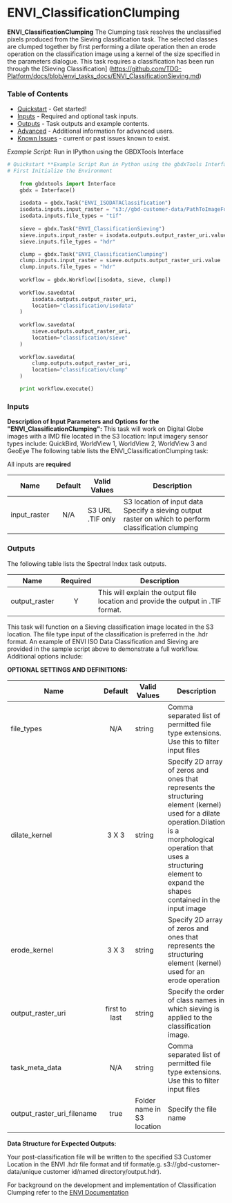 # ENVI_ClassificationClumping

**ENVI_ClassificationClumping** The Clumping task resolves the unclassified pixels produced from the Sieving classification task.  The selected classes are clumped together by first performing a dilate operation then an erode operation on the classification image using a kernel of the size specified in the parameters dialogue.  This task requires a classification has been run through the [Sieving Classification] (https://github.com/TDG-Platform/docs/blob/envi_tasks_docs/ENVI_ClassificationSieving.md)

### Table of Contents
 * [Quickstart](#quickstart) - Get started!
 * [Inputs](#inputs) - Required and optional task inputs.
 * [Outputs](#outputs) - Task outputs and example contents.
 * [Advanced](#advanced) - Additional information for advanced users.
 * [Known Issues](#known-issues) - current or past issues known to exist.

*Example Script:* Run in IPython using the GBDXTools Interface

```python
# Quickstart **Example Script Run in Python using the gbdxTools InterfaceExample producing a single band vegetation mask from a tif file.
# First Initialize the Environment 
   
	from gbdxtools import Interface
    gbdx = Interface()
	
    isodata = gbdx.Task("ENVI_ISODATAClassification")
    isodata.inputs.input_raster = "s3://gbd-customer-data/PathToImageFolder"
	isodata.inputs.file_types = "tif"
	
    sieve = gbdx.Task("ENVI_ClassificationSieving")
    sieve.inputs.input_raster = isodata.outputs.output_raster_uri.value
    sieve.inputs.file_types = "hdr"

    clump = gbdx.Task("ENVI_ClassificationClumping")
    clump.inputs.input_raster = sieve.outputs.output_raster_uri.value
    clump.inputs.file_types = "hdr"
	
    workflow = gbdx.Workflow([isodata, sieve, clump])
	
    workflow.savedata(
        isodata.outputs.output_raster_uri,
        location="classification/isodata"
    )
	
    workflow.savedata(
        sieve.outputs.output_raster_uri,
        location="classification/sieve"
    )
	
    workflow.savedata(
        clump.outputs.output_raster_uri,
        location="classification/clump"
    )

    print workflow.execute()
```	

### Inputs	

**Description of Input Parameters and Options for the "ENVI_ClassificationClumping":**
This task will work on Digital Globe images with a IMD file located in the S3 location: 
Input imagery sensor types include: QuickBird, WorldView 1, WorldView 2, WorldView 3 and GeoEye
The following table lists the ENVI_ClassificationClumping task:

All inputs are **required**

Name                     |       Default         |        Valid Values             |   Description
-------------------------|:---------------------:|---------------------------------|-----------------
input_raster             |          N/A          | S3 URL   .TIF only              | S3 location of input data Specify a sieving output raster on which to perform classification clumping

### Outputs

The following table lists the Spectral Index task outputs.

Name            | Required |   Description
----------------|:--------:|-----------------
output_raster   |     Y    | This will explain the output file location and provide the output in .TIF format.


This task will function on a Sieving classification image located in the S3 location.  The file type input of the classification is preferred in the .hdr format.  An example of ENVI ISO Data Classification and Sieving are provided in the sample script above to demonstrate a full workflow. Additional options include:


**OPTIONAL SETTINGS AND DEFINITIONS:**

Name                       |       Default         |        Valid Values             |   Description
---------------------------|:---------------------:|---------------------------------|-----------------
file_types                 |          N/A          | string                          | Comma separated list of permitted file type extensions. Use this to filter input files
dilate_kernel              |         3 X 3         | string                          | Specify 2D array of zeros and ones that represents the structuring element (kernel) used for a dilate operation.Dilation is a morphological operation that uses a structuring element to expand the shapes contained in the input image
erode_kernel               |         3 X 3         | string                          | Specify 2D array of zeros and ones that represents the structuring element (kernel) used for an erode operation
output_raster_uri          |     first to last     | string                          | Specify the order of class names in which sieving is applied to the classification image. 
task_meta_data             |          N/A          | string                          | Comma separated list of permitted file type extensions. Use this to filter input files
output_raster_uri_filename |         true          | Folder name in S3 location      | Specify the file name
	


**Data Structure for Expected Outputs:**

Your post-classification file will be written to the specified S3 Customer Location in the ENVI .hdr file format and tif format(e.g.  s3://gbd-customer-data/unique customer id/named directory/output.hdr).  


For background on the development and implementation of Classification Clumping refer to the [ENVI Documentation](https://www.harrisgeospatial.com/docs/clumpingclasses.html)

